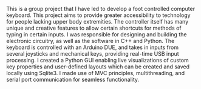 This is a group project that I have led to develop a foot controlled computer keyboard. This project aims to provide greater accessibility to technology for people lacking upper body extremities. The controller itself has many unique and creative features to allow certain shortcuts for methods of typing in certain inputs. I was responsible for designing and building the electronic circuitry, as well as the software in C++ and Python. The keyboard is controlled with an Arduino DUE, and takes in inputs from several joysticks and mechanical keys, providing real-time USB input processing. I created a Python GUI enabling live visualizations of custom key properties and user-defined layouts which can be created and saved locally using Sqlite3. I made use of MVC principles, multithreading, and serial port communication for seamless functionality.
